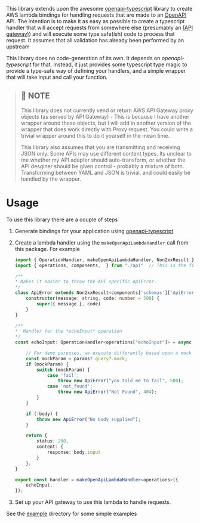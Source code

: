 This library extends upon the awesome [openapi-typescript](https://github.com/drwpow/openapi-typescript) library to create AWS lambda bindings for handling requests that are made to an [OpenAPI](https://www.openapis.org/) API. The intention is to make it as easy as possible to create a typescript handler that will accept requests from somewhere else (presumably an [(API gateway)](https://aws.amazon.com/api-gateway/)) and will execute some type safe(ish) code to process that request.  It assumes that all validation has already been performed by an upstream 

This library does no code-generation of its own.  It depends on *openapi-typescript* for that. Instead, it just provides some typescript type magic to provide a type-safe way of defining your handlers, and a simple wrapper that will take input and call your function.

> 🚧 NOTE
> ----
>
> This library does not currently vend or return AWS API Gateway proxy objects (as served by API Gateway) - This is because I have another wrapper around these objects, but I will add in another version of the wrapper that does work directly with Proxy request. You could write a trivial wrapper around this to do it yourself in the mean time.
>
> This library also assumes that you are transmitting and receiving JSON only. Some APIs may use different content types.  Its unclear to me whether my API adapter should auto-transform, or whether the API desginer should be given control - probably a mixture of both.  Transforming between YAML and JSON is trivial, and could easily be handled by the wrapper. 
>

# Usage

To use this library there are a couple of steps

1. Generate bindings for your application using [openapi-typescript](https://github.com/drwpow/openapi-typescript)
1. Create a lambda handler using the `makeOpenApiLambdaHandler` call from this package.  For example

    ```typescript
    import { OperationHandler, makeOpenApiLambdaHandler, Non2xxResult } from "openapi-typescript-aws-handler"
    import { operations, components,  } from "./api"  // This is the file you generated using openapi-typescript

    /**
    * Makes it easier to throw the API specific ApiError.
    */
    class ApiError extends Non2xxResult<components['schemas']['ApiError']> {
        constructor(message: string, code: number = 500) {
            super({ message }, code)
        }
    }

    /**
    *  Handler for the *echoInput* operation
    */
    const echoInput: OperationHandler<operations["echoInput"]> = async ({ body, params }) => {

        // For demo purposes, we execute differently based upon a mock query parameter passed in
        const mockParam = params?.query?.mock;
        if (mockParam) {
            switch (mockParam) {
                case 'fail':
                    throw new ApiError("you told me to fail", 500);
                case 'not_found':
                    throw new ApiError("Not Found", 404);
            }
        }

        if (!body) {
            throw new ApiError("No body supplied");
        }

        return {
            status: 200,
            content: {
                response: body.input
            }
        };
    }

    export const handler = makeOpenApiLambdaHandler<operations>({
        echoInput,
    });
    ```
1. Set up your API gateway to use this lambda to handle requests. 



See the [example](example) directory for some simple examples